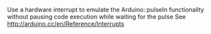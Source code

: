 Use a hardware interrupt to emulate the Arduino::pulseIn functionality without pausing code execution while waiting for the pulse
See http://arduino.cc/en/Reference/Interrupts
